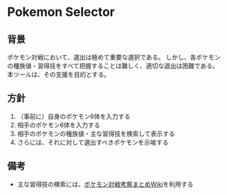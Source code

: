 # Pokemon Selector

## 背景

ポケモン対戦において、選出は極めて重要な選択である。
しかし、各ポケモンの種族値・習得技をすべて把握することは難しく、適切な選出は困難である。
本ツールは、その支援を目的とする。

## 方針

1. （事前に）自身のポケモン6体を入力する
2. 相手のポケモン6体を入力する
3. 相手のポケモンの種族値・主な習得技を検索して表示する
4. さらには、それに対して選出すべきポケモンを示唆する

## 備考

- 主な習得技の検索には、[ポケモン対戦考察まとめWiki](https://latest.pokewiki.net/)を利用する
